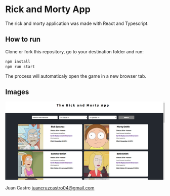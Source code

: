 # Rick and Morty App

The rick and morty application was made with React and Typescript.

## How to run

Clone or fork this repository, go to your destination folder and run:

```
npm install
npm run start
```

The process will automaticaly open the game in a new browser tab.


## Images 

![Preview](./src/images/home.png)


Juan Castro <juancruzcastro04@gmail.com>
